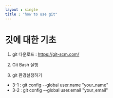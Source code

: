 ```yaml
---
layout : single
title : "how to use git"
---
```


# 깃에 대한 기초

1. git 다운로드 : https://git-scm.com/

2. Git Bash 실행

3. git 환경설정하기

<ul>
  <li>3-1 : git config --global user.name "your_name"</li>
  <li>3-2 : git config --global user.email "your_email"</li>
</ul>
